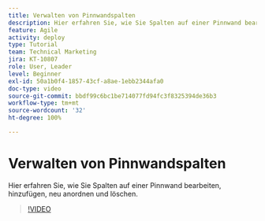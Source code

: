 ```yaml
---
title: Verwalten von Pinnwandspalten
description: Hier erfahren Sie, wie Sie Spalten auf einer Pinnwand bearbeiten, hinzufügen, neu anordnen und löschen.
feature: Agile
activity: deploy
type: Tutorial
team: Technical Marketing
jira: KT-10807
role: User, Leader
level: Beginner
exl-id: 50a1b0f4-1857-43cf-a8ae-1ebb2344afa0
doc-type: video
source-git-commit: bbdf99c6bc1be714077fd94fc3f8325394de36b3
workflow-type: tm+mt
source-wordcount: '32'
ht-degree: 100%

---
```


# Verwalten von Pinnwandspalten

Hier erfahren Sie, wie Sie Spalten auf einer Pinnwand bearbeiten, hinzufügen, neu anordnen und löschen.

>[!VIDEO](https://video.tv.adobe.com/v/346570/?quality=12&learn=on&enablevpops=1)
